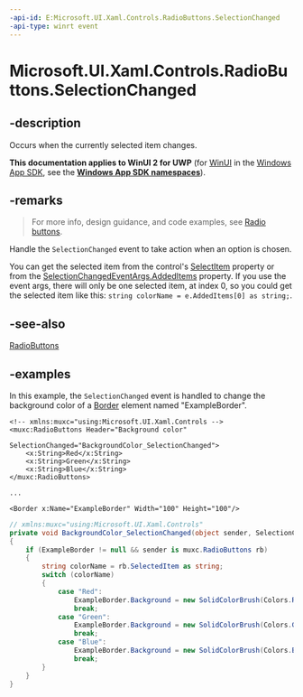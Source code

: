 ```yaml
---
-api-id: E:Microsoft.UI.Xaml.Controls.RadioButtons.SelectionChanged
-api-type: winrt event
---
```


# Microsoft.UI.Xaml.Controls.RadioButtons.SelectionChanged

<!--
public event Windows.UI.Xaml.Controls.SelectionChangedEventHandler SelectionChanged;
-->

## -description

Occurs when the currently selected item changes.

**This documentation applies to WinUI 2 for UWP** (for [WinUI](/windows/apps/winui/winui3/) in the [Windows App SDK](/windows/apps/windows-app-sdk/), see the **[Windows App SDK namespaces](/windows/windows-app-sdk/api/winrt/)**).

## -remarks

> For more info, design guidance, and code examples, see [Radio buttons](/windows/apps/design/controls/radio-button).

Handle the `SelectionChanged` event to take action when an option is chosen.

You can get the selected item from the control's [SelectItem](radiobuttons_selecteditem.md) property or from the [SelectionChangedEventArgs.AddedItems](/uwp/api/windows.ui.xaml.controls.selectionchangedeventargs.addeditems) property. If you use the event args, there will only be one selected item, at index 0, so you could get the selected item like this: `string colorName = e.AddedItems[0] as string;`.

## -see-also

[RadioButtons](radiobuttons.md)

## -examples

In this example, the `SelectionChanged` event is handled to change the background color of a [Border](/uwp/api/windows.ui.xaml.controls.border) element named "ExampleBorder".

```xaml
<!-- xmlns:muxc="using:Microsoft.UI.Xaml.Controls -->
<muxc:RadioButtons Header="Background color"
                   SelectionChanged="BackgroundColor_SelectionChanged">
    <x:String>Red</x:String>
    <x:String>Green</x:String>
    <x:String>Blue</x:String>
</muxc:RadioButtons>

...

<Border x:Name="ExampleBorder" Width="100" Height="100"/>
```

```csharp
// xmlns:muxc="using:Microsoft.UI.Xaml.Controls"
private void BackgroundColor_SelectionChanged(object sender, SelectionChangedEventArgs e)
{
    if (ExampleBorder != null && sender is muxc.RadioButtons rb)
    {
        string colorName = rb.SelectedItem as string;
        switch (colorName)
        {
            case "Red":
                ExampleBorder.Background = new SolidColorBrush(Colors.Red);
                break;
            case "Green":
                ExampleBorder.Background = new SolidColorBrush(Colors.Green);
                break;
            case "Blue":
                ExampleBorder.Background = new SolidColorBrush(Colors.Blue);
                break;
        }
    }
}
```

